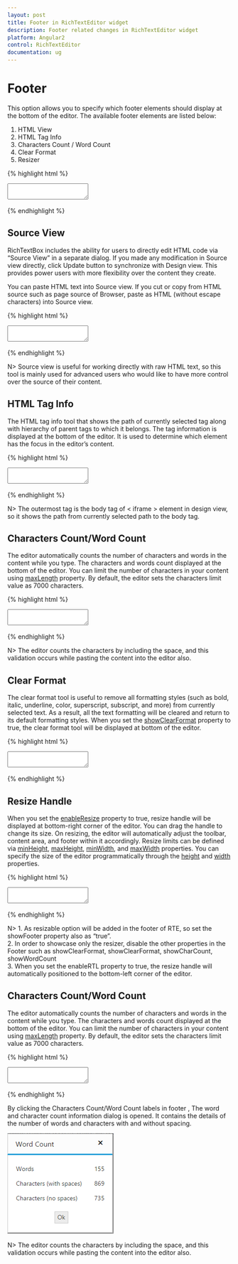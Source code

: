 ```yaml
---
layout: post
title: Footer in RichTextEditor widget
description: Footer related changes in RichTextEditor widget
platform: Angular2
control: RichTextEditor
documentation: ug
---
```


# Footer

This option allows you to specify which footer elements should display at the bottom of the editor. The available footer elements are listed below:

1. HTML View
2. HTML Tag Info
3. Characters Count / Word Count 
4. Clear Format
5. Resizer

{% highlight html %}

<textarea id="texteditor" ej-rte [showFooter]="true"></textarea>

{% endhighlight %}

## Source View

RichTextBox includes the ability for users to directly edit HTML code via “Source View” in a separate dialog. If you made any modification in Source view directly, click Update button to synchronize with Design view. This provides power users with more flexibility over the content they create.

You can paste HTML text into Source view. If you cut or copy from HTML source such as page source of Browser, paste as HTML (without escape characters) into Source view.

{% highlight html %}

<textarea id="texteditor" ej-rte [showFooter]="true" [showHtmlSource]="true"></textarea>

{% endhighlight %}

N> Source view is useful for working directly with raw HTML text, so this tool is mainly used for advanced users who would like to have more control over the source of their content. 

## HTML Tag Info

The HTML tag info tool that shows the path of currently selected tag along with hierarchy of parent tags to which it belongs. The tag information is displayed at the bottom of the editor. It is used to determine which element has the focus in the editor’s content. 

{% highlight html %}

<textarea id="texteditor" ej-rte [showFooter]="true" [showHtmlTagInfo]="true"></textarea>

{% endhighlight %}

N> The outermost tag is the body tag of &lt; iframe &gt; element in design view, so it shows the path from currently selected path to the body tag.

## Characters Count/Word Count

The editor automatically counts the number of characters and words in the content while you type. The characters and words count displayed at the bottom of the editor. You can limit the number of characters in your content using [maxLength](http://help.syncfusion.com/api/js/ejrte#members:maxlength) property. By default, the editor sets the characters limit value as 7000 characters.

{% highlight html %}
  
<textarea id="texteditor" ej-rte [showFooter]="true" [showWordCount]="true" [showCharCount]="true" [maxLength]="500"></textarea>

{% endhighlight %}

N> The editor counts the characters by including the space, and this validation occurs while pasting the content into the editor also.

## Clear Format

The clear format tool is useful to remove all formatting styles (such as bold, italic, underline, color, superscript, subscript, and more) from currently selected text. As a result, all the text formatting will be cleared and return to its default formatting styles. When you set the [showClearFormat](http://help.syncfusion.com/api/js/ejrte#members:showclearformat) property to true, the clear format tool will be displayed at bottom of the editor.

{% highlight html %}

<textarea id="texteditor" ej-rte [showFooter]="true" [showClearFormat]="true"></textarea>

{% endhighlight %}

## Resize Handle

When you set the [enableResize](http://help.syncfusion.com/api/js/ejrte#members:enableresize) property to true, resize handle will be displayed at bottom-right corner of the editor. You can drag the handle to change its size. On resizing, the editor will automatically adjust the toolbar, content area, and footer within it accordingly. Resize limits can be defined via [minHeight](http://help.syncfusion.com/api/js/ejrte#members:minheight), [maxHeight](http://help.syncfusion.com/api/js/ejrte#members:maxheight), [minWidth](http://help.syncfusion.com/api/js/ejrte#members:minwidth), and [maxWidth](http://help.syncfusion.com/api/js/ejrte#members:maxwidth) properties. You can specify the size of the editor programmatically through the [height](http://help.syncfusion.com/api/js/ejrte#members:height) and [width](http://help.syncfusion.com/api/js/ejrte#members:width) properties. 

{% highlight html %}

<textarea id="texteditor" ej-rte [showFooter]="true" [enableResize]="true" [width]="600" [minWidth]="250" [maxWidth]="750" [height]="300" [minHeight]="250" [maxHeight]="500"></textarea>

{% endhighlight %}

N>  1.	As resizable option will be added in the footer of RTE, so set the showFooter property also as “true”.   <BR>
2.	In order to showcase only the resizer, disable the other properties in the Footer such as showClearFormat,  showClearFormat,  showCharCount, showWordCount <BR> 
3.	When you set the enableRTL property to true, the resize handle will automatically positioned to the bottom-left corner of the editor. <BR>

## Characters Count/Word Count

The editor automatically counts the number of characters and words in the content while you type. The characters and words count displayed at the bottom of the editor. You can limit the number of characters in your content using [maxLength](http://help.syncfusion.com/api/js/ejrte#members:maxlength) property. By default, the editor sets the characters limit value as 7000 characters.

{% highlight html %}

<textarea id="texteditor" ej-rte [showFooter]="true" [showWordCount]="true" [showCharCount]="true" [maxLength]="500"></textarea>

{% endhighlight %}

By clicking the Characters Count/Word Count labels in footer , The word and character count information dialog is opened. It contains the details of the number of words and characters with and without spacing.  

![](UserInterface_images/wordchar.png)

N> The editor counts the characters by including the space, and this validation occurs while pasting the content into the editor also.